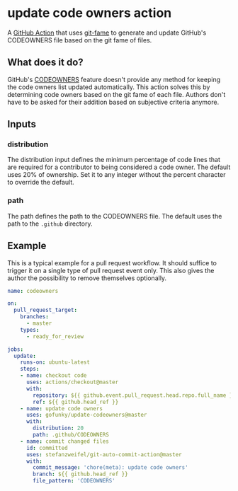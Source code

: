 # update code owners action
A [GitHub Action](https://github.com/features/actions) that uses [git-fame](https://pypi.org/project/git-fame) to generate and update GitHub's CODEOWNERS file based on the git fame of files.

## What does it do?

GitHub's [CODEOWNERS](https://docs.github.com/en/github/creating-cloning-and-archiving-repositories/about-code-owners)
feature doesn't provide any method for keeping the code owners list updated automatically.
This action solves this by determining code owners based on the git fame of each file.
Authors don't have to be asked for their addition based on subjective criteria anymore.

## Inputs

### distribution

The distribution input defines the minimum percentage of code lines that are required for a contributor to being 
considered a code owner.
The default uses 20% of ownership. Set it to any integer without the percent character to override the default.

### path

The path defines the path to the CODEOWNERS file.
The default uses the path to the `.github` directory.

## Example

This is a typical example for a pull request workflow.
It should suffice to trigger it on a single type of pull request event only.
This also gives the author the possibility to remove themselves optionally.

```yaml
name: codeowners

on:
  pull_request_target:
    branches: 
      - master
    types: 
      - ready_for_review

jobs:
  update:
    runs-on: ubuntu-latest
    steps:
    - name: checkout code
      uses: actions/checkout@master
      with:
        repository: ${{ github.event.pull_request.head.repo.full_name }}
        ref: ${{ github.head_ref }}
    - name: update code owners
      uses: gofunky/update-codeowners@master
      with:
        distribution: 20
        path: .github/CODEOWNERS
    - name: commit changed files
      id: committed
      uses: stefanzweifel/git-auto-commit-action@master
      with:
        commit_message: 'chore(meta): update code owners'
        branch: ${{ github.head_ref }}
        file_pattern: 'CODEOWNERS'
```

